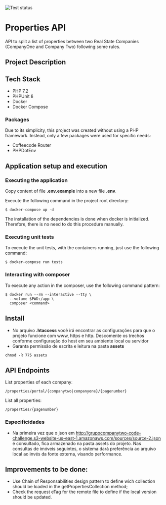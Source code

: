 ![Test status](https://github.com/RaphaelBatagini/eng-companytwo-challenge-php/workflows/PHP%20Composer/badge.svg)

# Properties API

API to split a list of properties between two Real State Companies (CompanyOne and Company Two) following some rules.

## Project Description

## Tech Stack
- PHP 7.2
- PHPUnit 8
- Docker
- Docker Compose

### Packages
Due to its simplicity, this project was created without using a PHP framework.
Instead, only a few packages were used for specific needs:

- Coffeecode Router
- PHPDotEnv

## Application setup and execution

### Executing the application
Copy content of file **.env.example** into a new file **.env**.

Execute the following command in the project root directory:
```
$ docker-compose up -d
```

The installation of the dependencies is done when docker is initialized. Therefore, there is no need to do this procedure manually.

### Executing unit tests
To execute the unit tests, with the containers running, just use the following command:
```
$ docker-compose run tests
```

### Interacting with composer
To execute any action in the composer, use the following command pattern:
```
$ docker run --rm --interactive --tty \
  --volume $PWD:/app \
  composer <command>
```

## Install
- No arquivo **.htaccess** você irá encontrar as configurações para que o projeto funcione com www, https e http. Descomente os trechos conforme configuração do host em seu ambiente local ou servidor
- Garanta permissão de escrita e leitura na pasta **assets**
```
chmod -R 775 assets
```

## API Endpoints
List properties of each company:
```
/properties/portal/{companytwo|companyone}/{pagenumber}
```

List all properties:
```
/properties/{pagenumber}
```

### Especificidades
- Na primeira vez que o json em http://grupocompanytwo-code-challenge.s3-website-us-east-1.amazonaws.com/sources/source-2.json é consultado, fica armazenado na pasta assets do projeto. Nas consultas de imóveis seguintes, o sistema dará preferência ao arquivo local ao invés da fonte externa, visando performance.

## Improvements to be done:
- Use Chain of Responsabilities design pattern to define wich collection should be loaded in the getPropertiesCollection method;
- Check the request eTag for the remote file to define if the local version should be updated.
